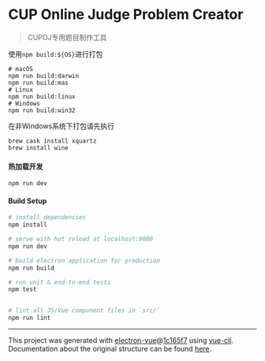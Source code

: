 # CUP Online Judge Problem Creator

> CUPOJ专用题目制作工具

使用`npm build:${OS}`进行打包
```text
# macOS
npm run build:darwin
npm run build:mas
# Linux
npm run build:linux
# Windows
npm run build:win32
```

在非Windows系统下打包请先执行
```text
brew cask install xquartz
brew install wine
```

#### 热加载开发
```text
npm run dev
```


#### Build Setup

``` bash
# install dependencies
npm install

# serve with hot reload at localhost:9080
npm run dev

# build electron application for production
npm run build

# run unit & end-to-end tests
npm test


# lint all JS/Vue component files in `src/`
npm run lint

```

---

This project was generated with [electron-vue](https://github.com/SimulatedGREG/electron-vue)@[1c165f7](https://github.com/SimulatedGREG/electron-vue/tree/1c165f7c5e56edaf48be0fbb70838a1af26bb015) using [vue-cli](https://github.com/vuejs/vue-cli). Documentation about the original structure can be found [here](https://simulatedgreg.gitbooks.io/electron-vue/content/index.html).
